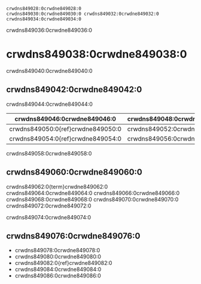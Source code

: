 ```{figure} ../figures/data-ecosystem.jpg
crwdns849028:0crwdne849028:0
crwdns849030:0crwdne849030:0 crwdns849032:0crwdne849032:0 crwdns849034:0crwdne849034:0 
```

crwdns849036:0crwdne849036:0
# crwdns849038:0crwdne849038:0

crwdns849040:0crwdne849040:0
## crwdns849042:0crwdne849042:0

crwdns849044:0crwdne849044:0

| crwdns849046:0crwdne849046:0      | crwdns849048:0crwdne849048:0 |
| --------------------------------- | ---------------------------- |
| crwdns849050:0{ref}crwdne849050:0 | crwdns849052:0crwdne849052:0 |
| crwdns849054:0{ref}crwdne849054:0 | crwdns849056:0crwdne849056:0 |

crwdns849058:0crwdne849058:0
## crwdns849060:0crwdne849060:0

crwdns849062:0{term}crwdne849062:0 crwdns849064:0crwdne849064:0 crwdns849066:0crwdne849066:0 crwdns849068:0crwdne849068:0 crwdns849070:0crwdne849070:0 crwdns849072:0crwdne849072:0



crwdns849074:0crwdne849074:0
## crwdns849076:0crwdne849076:0

- crwdns849078:0crwdne849078:0
- crwdns849080:0crwdne849080:0
- crwdns849082:0{ref}crwdne849082:0
- crwdns849084:0crwdne849084:0
- crwdns849086:0crwdne849086:0
